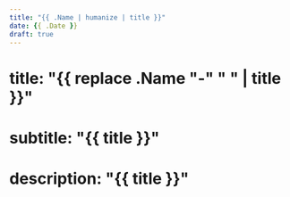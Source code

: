 ```yaml
---
title: "{{ .Name | humanize | title }}"
date: {{ .Date }}
draft: true
---
```



# title: "{{ replace .Name "-" " " | title }}"
# subtitle: "{{ title }}"
# description: "{{ title }}"
